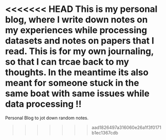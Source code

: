 <<<<<<< HEAD
This is my personal blog, where I write down notes on my experiences while processing datasets and notes on papers that I read. This is for my own journaling, so that I can trcae back to my thoughts. In the meantime its also meant for someone stuck in the same boat with same issues while data processing !! 
=======
Personal Blog to jot down random notes.
>>>>>>> aad1826497a316060e26a1f3f0171b1ec1367cdb
